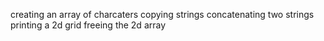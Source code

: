 creating an array of charcaters
copying strings
concatenating two strings
printing a 2d grid
freeing the 2d array

